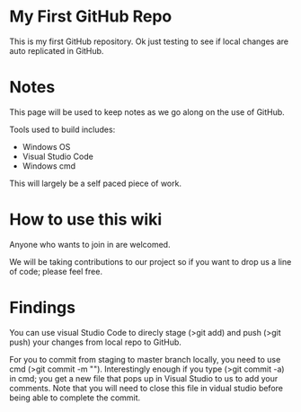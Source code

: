 # My First GitHub Repo
This is my first GitHub repository.
Ok just testing to see if local changes are auto replicated in GitHub.
# Notes
This page will be used to keep notes as we go along on the use of GitHub.

Tools used to build includes:
- Windows OS
- Visual Studio Code
- Windows cmd

This will largely be a self paced piece of work.
# How to use this wiki
Anyone who wants to join in are welcomed.

We will be taking contributions to our project so if you want to drop us a line of code; please feel free.
# Findings
You can use visual Studio Code to direcly stage (>git add) and push (>git push) your changes from local repo to GitHub.


For you to commit from staging to master branch locally, you need to use cmd (>git commit -m "<Add your comments in>"). Interestingly enough if you type (>git commit -a) in cmd; you get a new file that pops up in Visual Studio to us to add your comments. Note that you will need to close this file in vidual studio before being able to complete the commit.